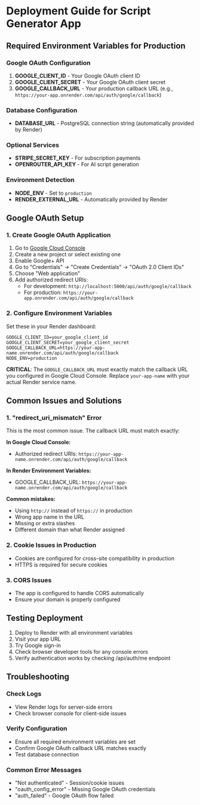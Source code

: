 # Deployment Guide for Script Generator App

## Required Environment Variables for Production

### Google OAuth Configuration
1. **GOOGLE_CLIENT_ID** - Your Google OAuth client ID
2. **GOOGLE_CLIENT_SECRET** - Your Google OAuth client secret
3. **GOOGLE_CALLBACK_URL** - Your production callback URL (e.g., `https://your-app.onrender.com/api/auth/google/callback`)

### Database Configuration
- **DATABASE_URL** - PostgreSQL connection string (automatically provided by Render)

### Optional Services
- **STRIPE_SECRET_KEY** - For subscription payments
- **OPENROUTER_API_KEY** - For AI script generation

### Environment Detection
- **NODE_ENV** - Set to `production`
- **RENDER_EXTERNAL_URL** - Automatically provided by Render

## Google OAuth Setup

### 1. Create Google OAuth Application
1. Go to [Google Cloud Console](https://console.cloud.google.com/)
2. Create a new project or select existing one
3. Enable Google+ API
4. Go to "Credentials" → "Create Credentials" → "OAuth 2.0 Client IDs"
5. Choose "Web application"
6. Add authorized redirect URIs:
   - For development: `http://localhost:5000/api/auth/google/callback`
   - For production: `https://your-app.onrender.com/api/auth/google/callback`

### 2. Configure Environment Variables
Set these in your Render dashboard:
```
GOOGLE_CLIENT_ID=your_google_client_id
GOOGLE_CLIENT_SECRET=your_google_client_secret
GOOGLE_CALLBACK_URL=https://your-app-name.onrender.com/api/auth/google/callback
NODE_ENV=production
```

**CRITICAL**: The `GOOGLE_CALLBACK_URL` must exactly match the callback URL you configured in Google Cloud Console. Replace `your-app-name` with your actual Render service name.

## Common Issues and Solutions

### 1. "redirect_uri_mismatch" Error
This is the most common issue. The callback URL must match exactly:

**In Google Cloud Console:**
- Authorized redirect URIs: `https://your-app-name.onrender.com/api/auth/google/callback`

**In Render Environment Variables:**
- GOOGLE_CALLBACK_URL: `https://your-app-name.onrender.com/api/auth/google/callback`

**Common mistakes:**
- Using `http://` instead of `https://` in production
- Wrong app name in the URL
- Missing or extra slashes
- Different domain than what Render assigned

### 2. Cookie Issues in Production
- Cookies are configured for cross-site compatibility in production
- HTTPS is required for secure cookies

### 3. CORS Issues
- The app is configured to handle CORS automatically
- Ensure your domain is properly configured

## Testing Deployment

1. Deploy to Render with all environment variables
2. Visit your app URL
3. Try Google sign-in
4. Check browser developer tools for any console errors
5. Verify authentication works by checking /api/auth/me endpoint

## Troubleshooting

### Check Logs
- View Render logs for server-side errors
- Check browser console for client-side issues

### Verify Configuration
- Ensure all required environment variables are set
- Confirm Google OAuth callback URL matches exactly
- Test database connection

### Common Error Messages
- "Not authenticated" - Session/cookie issues
- "oauth_config_error" - Missing Google OAuth credentials
- "auth_failed" - Google OAuth flow failed